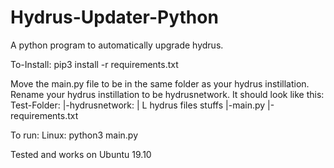 # Hydrus-Updater-Python
A python program to automatically upgrade hydrus.

To-Install:
pip3 install -r requirements.txt 

Move the main.py file to be in the same folder as your hydrus instillation.
Rename your hydrus instillation to be hydrusnetwork.
It should look like this:
Test-Folder:
  |-hydrusnetwork:
  |     L hydrus files stuffs
  |-main.py
  |-requirements.txt
  
To run:
  Linux: python3 main.py
  
  
Tested and works on Ubuntu 19.10
